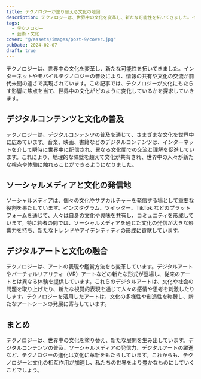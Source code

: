 ```yaml
---
title: テクノロジーが塗り替える文化の地図
description: テクノロジーは、世界中の文化を変革し、新たな可能性を拓いてきました。インターネットやモバイルテクノロジーの普及により、情報の共有や文化の交流が前代未聞の速さで実現されています。この記事では、テクノロジーが文化にもたらす影響に焦点を当て、世界中の文化がどのように変化しているかを探求していきます。
tags:
  - テクノロジー
  - 芸術・文化
cover: "@/assets/images/post-9/cover.jpg"
pubDate: 2024-02-07
draft: true
---
```


テクノロジーは、世界中の文化を変革し、新たな可能性を拓いてきました。インターネットやモバイルテクノロジーの普及により、情報の共有や文化の交流が前代未聞の速さで実現されています。この記事では、テクノロジーが文化にもたらす影響に焦点を当て、世界中の文化がどのように変化しているかを探求していきます。

## デジタルコンテンツと文化の普及

テクノロジーは、デジタルコンテンツの普及を通じて、さまざまな文化を世界中に広めています。音楽、映画、書籍などのデジタルコンテンツは、インターネットを介して瞬時に世界中に配信され、異なる文化間での交流と理解を促進しています。これにより、地理的な障壁を超えて文化が共有され、世界中の人々が新たな視点や体験に触れることができるようになりました。

## ソーシャルメディアと文化の発信地

ソーシャルメディアは、個々の文化やサブカルチャーを発信する場として重要な役割を果たしています。インスタグラム、ツイッター、TikTok などのプラットフォームを通じて、人々は自身の文化や興味を共有し、コミュニティを形成しています。特に若者の間では、ソーシャルメディアを通じた文化の発信が大きな影響力を持ち、新たなトレンドやアイデンティティの形成に貢献しています。

## デジタルアートと文化の融合

テクノロジーは、アートの表現や鑑賞方法をも変革しています。デジタルアートやバーチャルリアリティ（VR）アートなどの新たな形式が登場し、従来のアートとは異なる体験を提供しています。これらのデジタルアートは、文化や社会の問題を取り上げたり、新たな視覚的表現を通じて人々の感情や思考を刺激したりします。テクノロジーを活用したアートは、文化の多様性や創造性を称賛し、新たなアートシーンの発展に寄与しています。

## まとめ

テクノロジーは、世界中の文化を塗り替え、新たな展開を生み出しています。デジタルコンテンツの普及、ソーシャルメディアの発信力、デジタルアートの躍進など、テクノロジーの進化は文化に革新をもたらしています。これからも、テクノロジーと文化の相互作用が加速し、私たちの世界をより豊かなものにしていくことでしょう。

